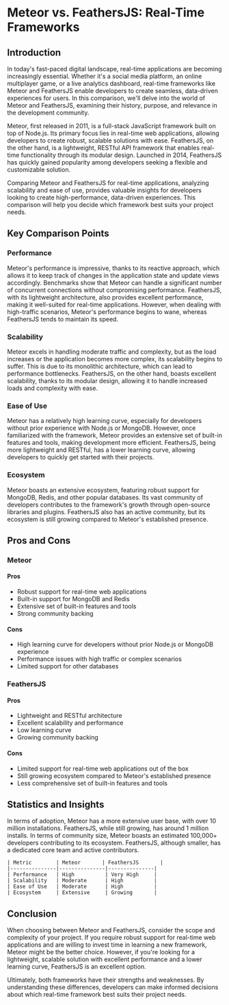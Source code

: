 # Meteor vs. FeathersJS: Real-Time Frameworks
## Introduction
In today's fast-paced digital landscape, real-time applications are becoming increasingly essential. Whether it's a social media platform, an online multiplayer game, or a live analytics dashboard, real-time frameworks like Meteor and FeathersJS enable developers to create seamless, data-driven experiences for users. In this comparison, we'll delve into the world of Meteor and FeathersJS, examining their history, purpose, and relevance in the development community.

Meteor, first released in 2011, is a full-stack JavaScript framework built on top of Node.js. Its primary focus lies in real-time web applications, allowing developers to create robust, scalable solutions with ease. FeathersJS, on the other hand, is a lightweight, RESTful API framework that enables real-time functionality through its modular design. Launched in 2014, FeathersJS has quickly gained popularity among developers seeking a flexible and customizable solution.

Comparing Meteor and FeathersJS for real-time applications, analyzing scalability and ease of use, provides valuable insights for developers looking to create high-performance, data-driven experiences. This comparison will help you decide which framework best suits your project needs.

## Key Comparison Points
### Performance
Meteor's performance is impressive, thanks to its reactive approach, which allows it to keep track of changes in the application state and update views accordingly. Benchmarks show that Meteor can handle a significant number of concurrent connections without compromising performance. FeathersJS, with its lightweight architecture, also provides excellent performance, making it well-suited for real-time applications. However, when dealing with high-traffic scenarios, Meteor's performance begins to wane, whereas FeathersJS tends to maintain its speed.

### Scalability
Meteor excels in handling moderate traffic and complexity, but as the load increases or the application becomes more complex, its scalability begins to suffer. This is due to its monolithic architecture, which can lead to performance bottlenecks. FeathersJS, on the other hand, boasts excellent scalability, thanks to its modular design, allowing it to handle increased loads and complexity with ease.

### Ease of Use
Meteor has a relatively high learning curve, especially for developers without prior experience with Node.js or MongoDB. However, once familiarized with the framework, Meteor provides an extensive set of built-in features and tools, making development more efficient. FeathersJS, being more lightweight and RESTful, has a lower learning curve, allowing developers to quickly get started with their projects.

### Ecosystem
Meteor boasts an extensive ecosystem, featuring robust support for MongoDB, Redis, and other popular databases. Its vast community of developers contributes to the framework's growth through open-source libraries and plugins. FeathersJS also has an active community, but its ecosystem is still growing compared to Meteor's established presence.

## Pros and Cons

### Meteor
#### Pros
* Robust support for real-time web applications
* Built-in support for MongoDB and Redis
* Extensive set of built-in features and tools
* Strong community backing

#### Cons
* High learning curve for developers without prior Node.js or MongoDB experience
* Performance issues with high traffic or complex scenarios
* Limited support for other databases

### FeathersJS
#### Pros
* Lightweight and RESTful architecture
* Excellent scalability and performance
* Low learning curve
* Growing community backing

#### Cons
* Limited support for real-time web applications out of the box
* Still growing ecosystem compared to Meteor's established presence
* Less comprehensive set of built-in features and tools

## Statistics and Insights
In terms of adoption, Meteor has a more extensive user base, with over 10 million installations. FeathersJS, while still growing, has around 1 million installs. In terms of community size, Meteor boasts an estimated 100,000+ developers contributing to its ecosystem. FeathersJS, although smaller, has a dedicated core team and active contributors.

```
| Metric        | Meteor       | FeathersJS       |
|---------------|---------------|---------------|
| Performance   | High          | Very High     |
| Scalability   | Moderate      | High          |
| Ease of Use   | Moderate      | High          |
| Ecosystem     | Extensive     | Growing       |
```

## Conclusion
When choosing between Meteor and FeathersJS, consider the scope and complexity of your project. If you require robust support for real-time web applications and are willing to invest time in learning a new framework, Meteor might be the better choice. However, if you're looking for a lightweight, scalable solution with excellent performance and a lower learning curve, FeathersJS is an excellent option.

Ultimately, both frameworks have their strengths and weaknesses. By understanding these differences, developers can make informed decisions about which real-time framework best suits their project needs.